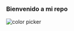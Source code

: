 ### Bienvenido a mi repo 
![color picker](https://i.pinimg.com/originals/ea/6f/95/ea6f95a379addc1c241ed91391974a86.gif)

<!--
**vladimirzb/vladimirzb** is a ✨ _special_ ✨ repository because its `README.md` (this file) appears on your GitHub profile.

Here are some ideas to get you started:

- 🔭 I’m currently working on ...
- 🌱 I’m currently learning ...
- 👯 I’m looking to collaborate on ...
- 🤔 I’m looking for help with ...
- 💬 Ask me about ...
- 📫 How to reach me: ...
- 😄 Pronouns: ...
- ⚡ Fun fact: ...
-->
